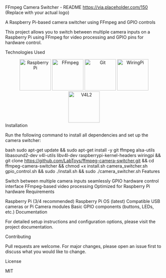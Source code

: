 FFmpeg Camera Switcher - README
https://via.placeholder.com/150 (Replace with your actual logo)

A Raspberry Pi-based camera switcher using FFmpeg and GPIO controls

This project allows you to switch between multiple camera inputs on a Raspberry Pi using FFmpeg for video processing and GPIO pins for hardware control.

Technologies Used

<div align="center"> <img src="https://upload.wikimedia.org/wikipedia/commons/d/dd/Raspberry_Pi_Logo.svg" width="100" alt="Raspberry Pi"> <img src="https://upload.wikimedia.org/wikipedia/commons/a/a0/Ffmpeg_icon.svg" width="100" alt="FFmpeg"> <img src="https://upload.wikimedia.org/wikipedia/commons/f/f4/Git_logo.svg" width="100" alt="Git"> <img src="https://upload.wikimedia.org/wikipedia/commons/9/9e/WiringPi-Logo.png" width="100" alt="WiringPi"> <img src="https://upload.wikimedia.org/wikipedia/commons/8/87/V4L2_Logo.png" width="100" alt="V4L2"> </div>
Installation

Run the following command to install all dependencies and set up the camera switcher:

bash
sudo apt-get update && sudo apt-get install -y git ffmpeg alsa-utils libasound2-dev v4l-utils libv4l-dev raspberrypi-kernel-headers wiringpi && git clone https://github.com/LabToys/ffmpeg-camera-switcher.git && cd ffmpeg-camera-switcher && chmod +x install.sh camera_switcher.sh gpio_control.sh && sudo ./install.sh && sudo ./camera_switcher.sh
Features

Switch between multiple camera inputs seamlessly
GPIO hardware control interface
FFmpeg-based video processing
Optimized for Raspberry Pi hardware
Requirements

Raspberry Pi (3/4 recommended)
Raspberry Pi OS (latest)
Compatible USB cameras or Pi Camera modules
Basic GPIO components (buttons, LEDs, etc.)
Documentation

For detailed setup instructions and configuration options, please visit the project documentation.

Contributing

Pull requests are welcome. For major changes, please open an issue first to discuss what you would like to change.

License

MIT
